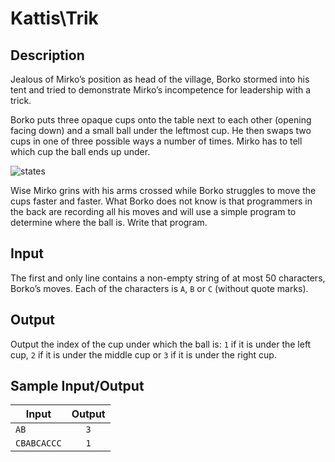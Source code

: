 # Kattis\Trik

## Description

Jealous of Mirko’s position as head of the village, Borko stormed into his tent and tried to demonstrate Mirko’s incompetence for leadership with a trick.

Borko puts three opaque cups onto the table next to each other (opening facing down) and a small ball under the leftmost cup. He then swaps two cups in one of three possible ways a number of times. Mirko has to tell which cup the ball ends up under.

![states](https://open.kattis.com/problems/trik/file/statement/en/img-0001.png)

Wise Mirko grins with his arms crossed while Borko struggles to move the cups faster and faster. What Borko does not know is that programmers in the back are recording all his moves and will use a simple program to determine where the ball is. Write that program.

## Input

The first and only line contains a non-empty string of at most 50 characters, Borko’s moves. Each of the characters is `A`, `B` or `C` (without quote marks).

## Output

Output the index of the cup under which the ball is: `1` if it is under the left cup, `2` if it is under the middle cup or `3` if it is under the right cup.

## Sample Input/Output

| Input       | Output  |
| ----------- |:-------:|
| `AB`        |   `3`   |
| `CBABCACCC` |   `1`   |